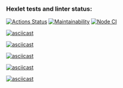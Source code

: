 ### Hexlet tests and linter status:
[![Actions Status](https://github.com/onceup/frontend-project-lvl1/workflows/hexlet-check/badge.svg)](https://github.com/onceup/frontend-project-lvl1/actions)
[![Maintainability](https://api.codeclimate.com/v1/badges/a99a88d28ad37a79dbf6/maintainability)](https://codeclimate.com/github/codeclimate/codeclimate/maintainability)
[![Node CI](https://github.com/onceup/frontend-project-lvl1/workflows/CI/badge.svg)](https://github.com/onceup/frontend-project-lvl1/actions)

[![asciicast](https://asciinema.org/a/BWfuuVT5RFMnmCzuva3oJz4PO.svg)](https://asciinema.org/a/BWfuuVT5RFMnmCzuva3oJz4PO)

[![asciicast](https://asciinema.org/a/cRkmISJHspfZP07Atals0jxRi.svg)](https://asciinema.org/a/cRkmISJHspfZP07Atals0jxRi)

[![asciicast](https://asciinema.org/a/dsoeVPBExYmkgE17qCHVAK358.svg)](https://asciinema.org/a/dsoeVPBExYmkgE17qCHVAK358)

[![asciicast](https://asciinema.org/a/GddvJ9WyoR4OwOglWDcD1aRGg.svg)](https://asciinema.org/a/GddvJ9WyoR4OwOglWDcD1aRGg)

[![asciicast](https://asciinema.org/a/RYvnXcijUoWEOowqfK3kJB9GX.svg)](https://asciinema.org/a/RYvnXcijUoWEOowqfK3kJB9GX)
